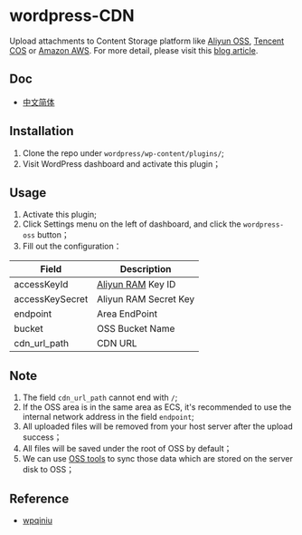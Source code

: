 # wordpress-CDN
Upload attachments to Content Storage platform like [Aliyun OSS](https://www.aliyun.com/product/oss), [Tencent COS](https://cloud.tencent.com/product/cos) or [Amazon AWS](https://aws.amazon.com/). For more detail, please visit this [blog article](https://blog.shaoyaoju.org/2019/08/07/wordpress-oss/).

## Doc
- [中文简体](./README-cn.md)

## Installation
1. Clone the repo under `wordpress/wp-content/plugins/`;
2. Visit WordPress dashboard and activate this plugin；

## Usage
1. Activate this plugin;
2. Click Settings menu on the left of dashboard, and click the `wordpress-oss` button；
3. Fill out the configuration：

|Field|Description|
|-----------|-------------|
|accessKeyId|[Aliyun RAM](https://ram.console.aliyun.com) Key ID|
|accessKeySecret|Aliyun RAM Secret Key|
|endpoint|Area EndPoint|
|bucket|OSS Bucket Name|
|cdn_url_path|CDN URL|

## Note
1. The field `cdn_url_path` cannot end with `/`;
2. If the OSS area is in the same area as ECS, it's recommended to use the internal network address in the field `endpoint`;
3. All uploaded files will be removed from your host server after the upload success；
4. All files will be saved under the root of OSS by default；
5. We can use [OSS tools](https://help.aliyun.com/document_detail/44075.html) to sync those data which are stored on the server disk to OSS；

## Reference
- [wpqiniu](https://wordpress.org/plugins/wpqiniu/)
